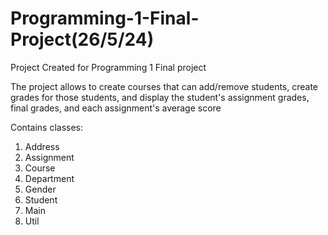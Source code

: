 # Programming-1-Final-Project(26/5/24)

Project Created for Programming 1 Final project

The project allows to create courses that can add/remove students, create grades for those students, and display the student's assignment grades, final grades, and each assignment's average score

Contains classes:
1. Address
2. Assignment
3. Course
4. Department
5. Gender
6. Student
7. Main
8. Util